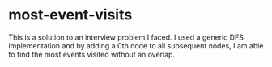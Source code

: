 # most-event-visits

This is a solution to an interview problem I faced. I used a generic DFS implementation and by adding a 0th node to all subsequent nodes,
I am able to find the most events visited without an overlap.
